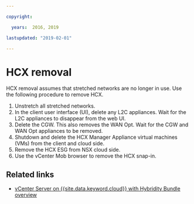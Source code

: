 ```yaml
---

copyright:

  years:  2016, 2019

lastupdated: "2019-02-01"

---
```


# HCX	removal

HCX removal assumes that stretched networks are no longer in use. Use the following procedure to remove HCX.

1. Unstretch all stretched networks.
2. In the client user interface (UI), delete any L2C appliances. Wait for the L2C appliances to disappear from the web UI.
3. Delete the CGW. This also removes the WAN Opt. Wait for the CGW and WAN Opt appliances to be removed.
4. Shutdown and delete the HCX Manager Appliance virtual machines (VMs) from the client and
cloud side.
5. Remove the HCX ESG from NSX cloud side.
6. Use the vCenter Mob browser to remove the HCX snap-in.

## Related links

* [vCenter Server on {{site.data.keyword.cloud}} with Hybridity Bundle
overview](/docs/services/vmwaresolutions/archiref/vcs?topic=vmware-solutions-vcenter-server-on-ibm-cloud-with-hybridity-bundle-overview)   
